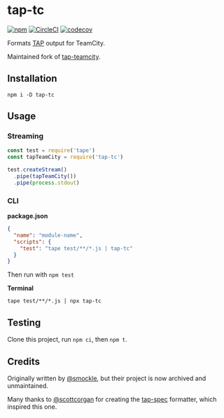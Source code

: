 # tap-tc

[![npm](https://img.shields.io/npm/v/tap-tc.svg)](https://www.npmjs.com/package/tap-tc) [![CircleCI](https://circleci.com/gh/zacanger/tap-tc/tree/master.svg?style=svg)](https://circleci.com/gh/zacanger/tap-tc/tree/master) [![codecov](https://codecov.io/gh/zacanger/tap-tc/branch/master/graph/badge.svg)](https://codecov.io/gh/zacanger/tap-tc)

Formats [TAP](https://testanything.org/tap-specification.html) output for TeamCity.

Maintained fork of [tap-teamcity](https://github.com/smockle/tap-teamcity#readme).

## Installation

`npm i -D tap-tc`

## Usage

### Streaming

```JavaScript
const test = require('tape')
const tapTeamCity = require('tap-tc')

test.createStream()
  .pipe(tapTeamCity())
  .pipe(process.stdout)
```

### CLI

**package.json**

```JSON
{
  "name": "module-name",
  "scripts": {
    "test": "tape test/**/*.js | tap-tc"
  }
}
```

Then run with `npm test`

**Terminal**

```
tape test/**/*.js | npx tap-tc
```

## Testing

Clone this project, run `npm ci`, then `npm t`.

## Credits

Originally written by [@smockle](https://github.com/smockle), but their project
is now archived and unmaintained.

Many thanks to [@scottcorgan](https://github.com/scottcorgan) for creating the
[tap-spec](https://github.com/scottcorgan/tap-spec) formatter, which inspired
this one.
